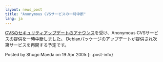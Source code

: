 ```yaml
---
layout: news_post
title: "Anonymous CVSサービスの一時中断"
lang: ja
---
```


[CVSのセキュリティアップデートのアナウンス][1]を受け、Anonymous CVSサービスの提供を一時中断しました。
Debianパッケージのアップデートが提供され次第サービスを再開する予定です。

Posted by Shugo Maeda on 19 Apr 2005
{: .post-info}



[1]: https://ccvs.cvshome.org/servlets/NewsItemView?newsItemID=141 
